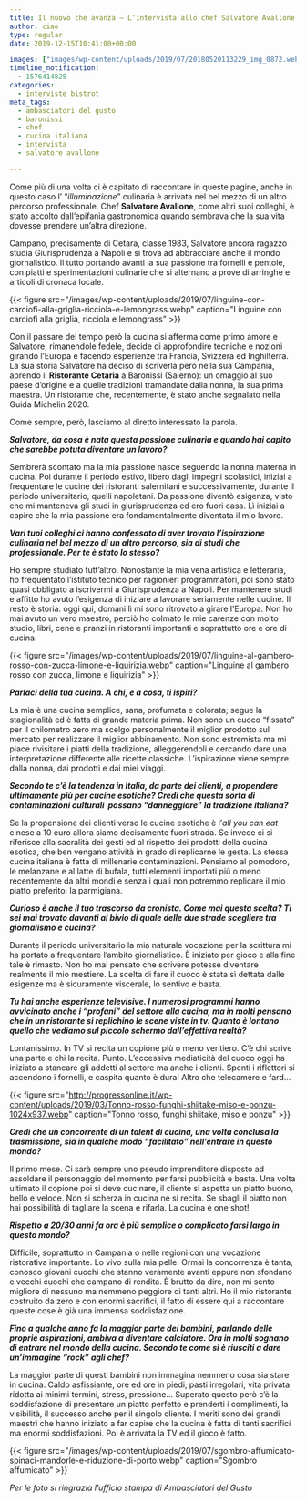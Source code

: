 ```yaml
---
title: Il nuovo che avanza – L’intervista allo chef Salvatore Avallone
author: ciao
type: regular
date: 2019-12-15T10:41:00+00:00

images: ["images/wp-content/uploads/2019/07/20180520113229_img_0872.webp"]
timeline_notification:
  - 1576414825
categories:
  - interviste bistrot
meta_tags:
  - ambasciatori del gusto
  - baronissi
  - chef
  - cucina italiana
  - intervista
  - salvatore avallone

---
```

Come più di una volta ci è capitato di raccontare in queste pagine, anche in questo caso l’ “_illuminazione_” culinaria è arrivata nel bel mezzo di un altro percorso professionale. Chef **Salvatore Avallone**, come altri suoi colleghi, è stato accolto dall’epifania gastronomica quando sembrava che la sua vita dovesse prendere un’altra direzione.

Campano, precisamente di Cetara, classe 1983, Salvatore ancora ragazzo studia Giurisprudenza a Napoli e si trova ad abbracciare anche il mondo giornalistico. Il tutto portando avanti la sua passione tra fornelli e pentole, con piatti e sperimentazioni culinarie che si alternano a prove di arringhe e articoli di cronaca locale.


{{< figure src="/images/wp-content/uploads/2019/07/linguine-con-carciofi-alla-griglia-ricciola-e-lemongrass.webp" caption="Linguine con carciofi alla griglia, ricciola e lemongrass" >}}


Con il passare del tempo però la cucina si afferma come primo amore e Salvatore, rimanendole fedele, decide di approfondire tecniche e nozioni girando l’Europa e facendo esperienze tra Francia, Svizzera ed Inghilterra. La sua storia Salvatore ha deciso di scriverla però nella sua Campania, aprendo il **Ristorante Cetaria** a Baronissi (Salerno): un omaggio al suo paese d’origine e a quelle tradizioni tramandate dalla nonna, la sua prima maestra. Un ristorante che, recentemente, è stato anche segnalato nella Guida Michelin 2020.

Come sempre, però, lasciamo al diretto interessato la parola.&nbsp;

**_Salvatore, da cosa è nata questa passione culinaria e quando hai capito che sarebbe potuta diventare un lavoro?_**

Sembrerà scontato ma la mia passione nasce seguendo la nonna materna in cucina. Poi durante il periodo estivo, libero dagli impegni scolastici, iniziai a frequentare le cucine dei ristoranti salernitani e successivamente, durante il periodo universitario, quelli napoletani. Da passione diventò esigenza, visto che mi manteneva gli studi in giurisprudenza ed ero fuori casa. Lì iniziai a capire che la mia passione era fondamentalmente diventata il mio lavoro.

**_Vari tuoi colleghi ci hanno confessato di aver trovato l’ispirazione culinaria nel bel mezzo di un altro percorso, sia di studi che professionale. Per te è stato lo stesso?_** 

Ho sempre studiato tutt’altro. Nonostante la mia vena artistica e letteraria, ho frequentato l’istituto tecnico per ragionieri programmatori, poi sono stato quasi obbligato a iscrivermi a Giurisprudenza a Napoli. Per mantenere studi e affitto ho avuto l’esigenza di iniziare a lavorare seriamente nelle cucine. Il resto è storia: oggi qui, domani lì mi sono ritrovato a girare l’Europa. Non ho mai avuto un vero maestro, perciò ho colmato le mie carenze con molto studio, libri, cene e pranzi in ristoranti importanti e soprattutto ore e ore di cucina.


{{< figure src="/images/wp-content/uploads/2019/07/linguine-al-gambero-rosso-con-zucca-limone-e-liquirizia.webp" caption="Linguine al gambero rosso con zucca, limone e liquirizia" >}}


**_Parlaci della tua cucina. A chi, e a cosa, ti ispiri?_**

La mia è una cucina semplice, sana, profumata e colorata; segue la stagionalità ed è fatta di grande materia prima. Non sono un cuoco “fissato” per il chilometro zero ma scelgo personalmente il miglior prodotto sul mercato per realizzare il miglior abbinamento. Non sono estremista ma mi piace rivisitare i piatti della tradizione, alleggerendoli e cercando dare una interpretazione differente alle ricette classiche. L’ispirazione viene sempre dalla nonna, dai prodotti e dai miei viaggi.

**_Secondo te c’è la tendenza in Italia, da parte dei clienti, a propendere ultimamente più per cucine esotiche? Credi che questa sorta di contaminazioni culturali &nbsp;possano “danneggiare” la tradizione italiana?_**

Se la propensione dei clienti verso le cucine esotiche è l’_all you can eat_ cinese a 10 euro allora siamo decisamente fuori strada. Se invece ci si riferisce alla sacralità dei gesti ed al rispetto dei prodotti della cucina esotica, che ben vengano attività in grado di replicarne le gesta. La stessa cucina italiana è fatta di millenarie contaminazioni. Pensiamo al pomodoro, le melanzane e al latte di bufala, tutti elementi importati più o meno recentemente da altri mondi e senza i quali non potremmo replicare il mio piatto preferito: la parmigiana.

**_Curioso è anche il tuo trascorso da cronista. Come mai questa scelta? Ti sei mai trovato davanti al bivio di quale delle due strade scegliere tra giornalismo e cucina?_**

Durante il periodo universitario la mia naturale vocazione per la scrittura mi ha portato a frequentare l’ambito giornalistico. È iniziato per gioco e alla fine tale è rimasto. Non ho mai pensato che scrivere potesse diventare realmente il mio mestiere. La scelta di fare il cuoco è stata sì dettata dalle esigenze ma è sicuramente viscerale, lo sentivo e basta.

**_Tu hai anche esperienze televisive. I numerosi programmi hanno avvicinato anche i “profani” del settore alla cucina, ma in molti pensano che in un ristorante si replichino le scene viste in tv. Quanto è lontano quello che vediamo sul piccolo schermo dall’effettiva realtà?_**

Lontanissimo. In TV si recita un copione più o meno veritiero. C’è chi scrive una parte e chi la recita. Punto. L’eccessiva mediaticità del cuoco oggi ha iniziato a stancare gli addetti al settore ma anche i clienti. Spenti i riflettori si accendono i fornelli, e caspita quanto è dura! Altro che telecamere e fard…


{{< figure src="http://progressonline.it/wp-content/uploads/2019/03/Tonno-rosso-funghi-shiitake-miso-e-ponzu-1024x937.webp" caption="Tonno rosso, funghi shiitake, miso e ponzu" >}}


**_Credi che un concorrente di un talent di cucina, una volta conclusa la trasmissione, sia in qualche modo “facilitato” nell’entrare in questo mondo?_**

Il primo mese. Ci sarà sempre uno pseudo imprenditore disposto ad assoldare il personaggio del momento per farsi pubblicità e basta. Una volta ultimato il copione poi si deve cucinare, il cliente si aspetta un piatto buono, bello e veloce. Non si scherza in cucina né si recita. Se sbagli il piatto non hai possibilità di tagliare la scena e rifarla. La cucina è one shot!

**_Rispetto a 20/30 anni fa ora è più semplice o complicato farsi largo in questo mondo?_**

Difficile, soprattutto in Campania o nelle regioni con una vocazione ristorativa importante. Lo vivo sulla mia pelle. Ormai la concorrenza è tanta, conosco giovani cuochi che stanno veramente avanti eppure non sfondano e vecchi cuochi che campano di rendita. È brutto da dire, non mi sento migliore di nessuno ma nemmeno peggiore di tanti altri. Ho il mio ristorante costruito da zero e con enormi sacrifici, il fatto di essere qui a raccontare queste cose è già una immensa soddisfazione.

**_Fino a qualche anno fa la maggior parte dei bambini, parlando delle proprie aspirazioni, ambiva a diventare calciatore. Ora in molti sognano di entrare nel mondo della cucina. Secondo te come si è riusciti a dare un’immagine “rock” agli chef?_**

La maggior parte di questi bambini non immagina nemmeno cosa sia stare in cucina. Caldo asfissiante, ore ed ore in piedi, pasti irregolari, vita privata ridotta ai minimi termini, stress, pressione… Superato questo però c’è la soddisfazione di presentare un piatto perfetto e prenderti i complimenti, la visibilità, il successo anche per il singolo cliente. I meriti sono dei grandi maestri che hanno iniziato a far capire che la cucina è fatta di tanti sacrifici ma enormi soddisfazioni. Poi è arrivata la TV ed il gioco è fatto.


{{< figure src="/images/wp-content/uploads/2019/07/sgombro-affumicato-spinaci-mandorle-e-riduzione-di-porto.webp" caption="Sgombro affumicato" >}}


_Per le foto si ringrazia l&#8217;ufficio stampa di Ambasciatori del Gusto_